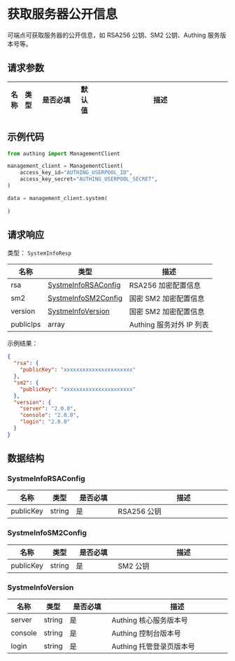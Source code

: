 # 获取服务器公开信息

<!--
  警告⚠️：
  不要直接修改该文档，
  https://github.com/Authing/authing-docs-factory
  使用该项目进行生成
-->

<LastUpdated />

可端点可获取服务器的公开信息，如 RSA256 公钥、SM2 公钥、Authing 服务版本号等。

## 请求参数

| 名称 | 类型 | <div style="width:80px">是否必填</div> | 默认值 | <div style="width:300px">描述</div> | <div style="width:200px"></div>示例值</div> |
| ---- | ---- | ---- | ---- | ---- | ---- |


## 示例代码
```py
from authing import ManagementClient

management_client = ManagementClient(
    access_key_id="AUTHING_USERPOOL_ID",
    access_key_secret="AUTHING_USERPOOL_SECRET",
)

data = management_client.system(
  
)
```


## 请求响应

类型： `SystemInfoResp`

| 名称 | 类型 | 描述 |
| ---- | ---- | ---- |
| rsa | <a href="#SystmeInfoRSAConfig">SystmeInfoRSAConfig</a> | RSA256 加密配置信息 |
| sm2 | <a href="#SystmeInfoSM2Config">SystmeInfoSM2Config</a> | 国密 SM2 加密配置信息 |
| version | <a href="#SystmeInfoVersion">SystmeInfoVersion</a> | 国密 SM2 加密配置信息 |
| publicIps | array | Authing 服务对外 IP 列表 |



示例结果：

```json
{
  "rsa": {
    "publicKey": "xxxxxxxxxxxxxxxxxxxxxx"
  },
  "sm2": {
    "publicKey": "xxxxxxxxxxxxxxxxxxxxxx"
  },
  "version": {
    "server": "2.0.0",
    "console": "2.0.0",
    "login": "2.0.0"
  }
}
```

## 数据结构


### <a id="SystmeInfoRSAConfig"></a> SystmeInfoRSAConfig

| 名称 | 类型 | <div style="width:80px">是否必填</div> | <div style="width:300px">描述</div> | <div style="width:200px">示例值</div> |
| ---- |  ---- | ---- | ---- | ---- |
| publicKey | string | 是 | RSA256 公钥   |  `xxxxxxxxxxxxxxxxxxxxxx` |


### <a id="SystmeInfoSM2Config"></a> SystmeInfoSM2Config

| 名称 | 类型 | <div style="width:80px">是否必填</div> | <div style="width:300px">描述</div> | <div style="width:200px">示例值</div> |
| ---- |  ---- | ---- | ---- | ---- |
| publicKey | string | 是 | SM2 公钥   |  `xxxxxxxxxxxxxxxxxxxxxx` |


### <a id="SystmeInfoVersion"></a> SystmeInfoVersion

| 名称 | 类型 | <div style="width:80px">是否必填</div> | <div style="width:300px">描述</div> | <div style="width:200px">示例值</div> |
| ---- |  ---- | ---- | ---- | ---- |
| server | string | 是 | Authing 核心服务版本号   |  `2.0.0` |
| console | string | 是 | Authing 控制台版本号   |  `2.0.0` |
| login | string | 是 | Authing 托管登录页版本号   |  `2.0.0` |


